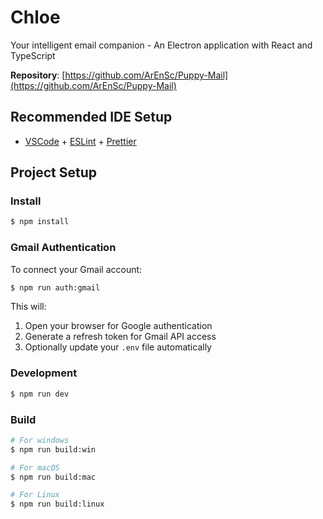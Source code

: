# Chloe

Your intelligent email companion - An Electron application with React and TypeScript

**Repository**: [https://github.com/ArEnSc/Puppy-Mail](https://github.com/ArEnSc/Puppy-Mail)

## Recommended IDE Setup

- [VSCode](https://code.visualstudio.com/) + [ESLint](https://marketplace.visualstudio.com/items?itemName=dbaeumer.vscode-eslint) + [Prettier](https://marketplace.visualstudio.com/items?itemName=esbenp.prettier-vscode)

## Project Setup

### Install

```bash
$ npm install
```

### Gmail Authentication

To connect your Gmail account:

```bash
$ npm run auth:gmail
```

This will:
1. Open your browser for Google authentication
2. Generate a refresh token for Gmail API access
3. Optionally update your `.env` file automatically

### Development

```bash
$ npm run dev
```

### Build

```bash
# For windows
$ npm run build:win

# For macOS
$ npm run build:mac

# For Linux
$ npm run build:linux
```
